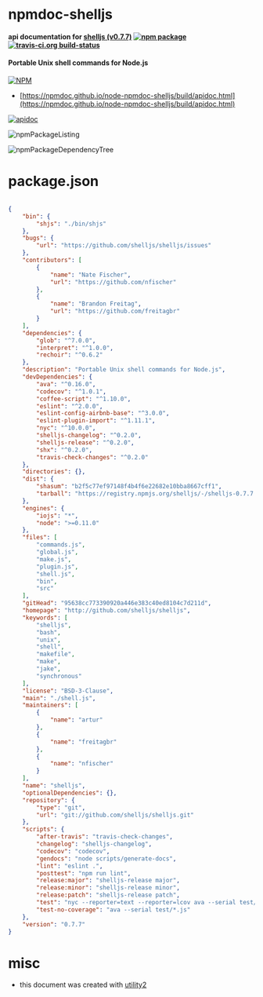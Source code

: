 # npmdoc-shelljs

#### api documentation for  [shelljs (v0.7.7)](http://github.com/shelljs/shelljs)  [![npm package](https://img.shields.io/npm/v/npmdoc-shelljs.svg?style=flat-square)](https://www.npmjs.org/package/npmdoc-shelljs) [![travis-ci.org build-status](https://api.travis-ci.org/npmdoc/node-npmdoc-shelljs.svg)](https://travis-ci.org/npmdoc/node-npmdoc-shelljs)

#### Portable Unix shell commands for Node.js

[![NPM](https://nodei.co/npm/shelljs.png?downloads=true&downloadRank=true&stars=true)](https://www.npmjs.com/package/shelljs)

- [https://npmdoc.github.io/node-npmdoc-shelljs/build/apidoc.html](https://npmdoc.github.io/node-npmdoc-shelljs/build/apidoc.html)

[![apidoc](https://npmdoc.github.io/node-npmdoc-shelljs/build/screenCapture.buildCi.browser.%252Ftmp%252Fbuild%252Fapidoc.html.png)](https://npmdoc.github.io/node-npmdoc-shelljs/build/apidoc.html)

![npmPackageListing](https://npmdoc.github.io/node-npmdoc-shelljs/build/screenCapture.npmPackageListing.svg)

![npmPackageDependencyTree](https://npmdoc.github.io/node-npmdoc-shelljs/build/screenCapture.npmPackageDependencyTree.svg)



# package.json

```json

{
    "bin": {
        "shjs": "./bin/shjs"
    },
    "bugs": {
        "url": "https://github.com/shelljs/shelljs/issues"
    },
    "contributors": [
        {
            "name": "Nate Fischer",
            "url": "https://github.com/nfischer"
        },
        {
            "name": "Brandon Freitag",
            "url": "https://github.com/freitagbr"
        }
    ],
    "dependencies": {
        "glob": "^7.0.0",
        "interpret": "^1.0.0",
        "rechoir": "^0.6.2"
    },
    "description": "Portable Unix shell commands for Node.js",
    "devDependencies": {
        "ava": "^0.16.0",
        "codecov": "^1.0.1",
        "coffee-script": "^1.10.0",
        "eslint": "^2.0.0",
        "eslint-config-airbnb-base": "^3.0.0",
        "eslint-plugin-import": "^1.11.1",
        "nyc": "^10.0.0",
        "shelljs-changelog": "^0.2.0",
        "shelljs-release": "^0.2.0",
        "shx": "^0.2.0",
        "travis-check-changes": "^0.2.0"
    },
    "directories": {},
    "dist": {
        "shasum": "b2f5c77ef97148f4b4f6e22682e10bba8667cff1",
        "tarball": "https://registry.npmjs.org/shelljs/-/shelljs-0.7.7.tgz"
    },
    "engines": {
        "iojs": "*",
        "node": ">=0.11.0"
    },
    "files": [
        "commands.js",
        "global.js",
        "make.js",
        "plugin.js",
        "shell.js",
        "bin",
        "src"
    ],
    "gitHead": "95638cc773390920a446e383c40ed8104c7d211d",
    "homepage": "http://github.com/shelljs/shelljs",
    "keywords": [
        "shelljs",
        "bash",
        "unix",
        "shell",
        "makefile",
        "make",
        "jake",
        "synchronous"
    ],
    "license": "BSD-3-Clause",
    "main": "./shell.js",
    "maintainers": [
        {
            "name": "artur"
        },
        {
            "name": "freitagbr"
        },
        {
            "name": "nfischer"
        }
    ],
    "name": "shelljs",
    "optionalDependencies": {},
    "repository": {
        "type": "git",
        "url": "git://github.com/shelljs/shelljs.git"
    },
    "scripts": {
        "after-travis": "travis-check-changes",
        "changelog": "shelljs-changelog",
        "codecov": "codecov",
        "gendocs": "node scripts/generate-docs",
        "lint": "eslint .",
        "posttest": "npm run lint",
        "release:major": "shelljs-release major",
        "release:minor": "shelljs-release minor",
        "release:patch": "shelljs-release patch",
        "test": "nyc --reporter=text --reporter=lcov ava --serial test/*.js",
        "test-no-coverage": "ava --serial test/*.js"
    },
    "version": "0.7.7"
}
```



# misc
- this document was created with [utility2](https://github.com/kaizhu256/node-utility2)
